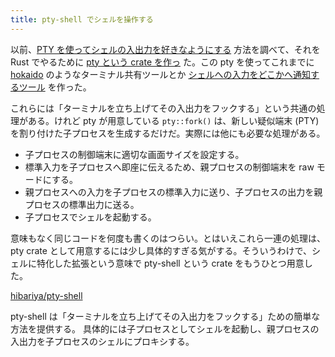 ```yaml
---
title: pty-shell でシェルを操作する
---
```


以前、[PTY を使ってシェルの入出力を好きなようにする](http://note.hibariya.org/articles/20150628/pty.html) 方法を調べて、それを Rust でやるために [pty という crate を作っ](http://note.hibariya.org/articles/20150718/pty-rust-of-us.html) た。この pty を使ってこれまでに [hokaido](http://github.com/idobata/hokaido) のようなターミナル共有ツールとか [シェルへの入力をどこかへ通知するツール](https://github.com/hibariya/hibariya.org/tree/master/ttybeats) を作った。

これらには「ターミナルを立ち上げてその入出力をフックする」という共通の処理がある。けれど pty が用意している `pty::fork()` は、新しい疑似端末 (PTY) を割り付けた子プロセスを生成するだけだ。実際には他にも必要な処理がある。

* 子プロセスの制御端末に適切な画面サイズを設定する。
* 標準入力を子プロセスへ即座に伝えるため、親プロセスの制御端末を raw モードにする。
* 親プロセスへの入力を子プロセスの標準入力に送り、子プロセスの出力を親プロセスの標準出力に送る。
* 子プロセスでシェルを起動する。

意味もなく同じコードを何度も書くのはつらい。とはいえこれら一連の処理は、pty crate として用意するには少し具体的すぎる気がする。そういうわけで、シェルに特化した拡張という意味で pty-shell という crate をもうひとつ用意した。

[hibariya/pty-shell](https://github.com/hibariya/pty-shell)

pty-shell は「ターミナルを立ち上げてその入出力をフックする」ための簡単な方法を提供する。
具体的には子プロセスとしてシェルを起動し、親プロセスの入出力を子プロセスのシェルにプロキシする。

<script async class="speakerdeck-embed" data-slide="11" data-id="c29a52fffd1f440bbe55ae2bc2bfa54f" data-ratio="1.77777777777778" src="//speakerdeck.com/assets/embed.js"></script>

<!--
TODO: 以下消す

* 以前、「Ruby の `PTY.spawn` のようなこと」がしたいというモチベーションで [pty](https://github.com/hibariya/pty-rs) という crate を作った。
* pty crate が提供するのは今のところ `pty::fork()` だけで、今後も pty についての最低限の機能しか持たせないと思う。
* 一方で「Ruby の `PTY.spawn` のようなこと」をして最終的に何がやりたかったかというと、[hokaido](http://github.com/idobata/hokaido) のようなターミナル共有ツールとか、[シェルへの入力をどこかへ通知するツール](https://github.com/hibariya/hibariya.org/tree/master/ttybeats) とかそういうものだった。
* これらを実現するには、親プロセスの入出力を子プロセスのシェルにプロキシして、入出力のたびにそれを親プロセスでフックできる仕組みが必要。
  * fork して子プロセスに新しい制御端末を割り当てる。
  * 子プロセスの制御端末に適切な画面サイズを設定する。
  * 親プロセスの制御端末を raw モードにする。
  * 親プロセスへの入力を子プロセスの標準入力に送り、子プロセスの出力を親プロセスの標準出力に送る。
  * 子プロセスでシェルを起動する。
* pty crate は「fork して子プロセスに新しい制御端末を割り当てる」ことしかしない。プリミティブすぎるのでもっと便利にしたい。
* そこで pty の拡張として pty-shell を作った。

<script async class="speakerdeck-embed" data-id="c29a52fffd1f440bbe55ae2bc2bfa54f" data-ratio="1.77777777777778" src="//speakerdeck.com/assets/embed.js"></script>
-->
